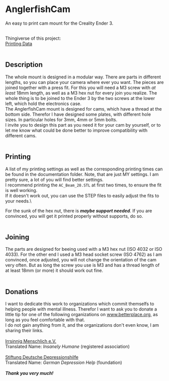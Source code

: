 # AnglerfishCam

An easy to print cam mount for the Creality Ender 3.<br></br>

Thingiverse of this project:\
[Printing Data](https://www.thingiverse.com/thing:5822809)<br></br>


## Description ##

The whole mount is designed in a modular way. There are parts in different lengths, so you can place your camera where ever you want. The pieces are joined together with a press fit. For this you will need a M3 screw with _at least_ 18mm length, as well as a M3 hex nut for every join you realize. The whole thing is to be joined to the Ender 3 by the two screws at the lower left, which hold the electronics case.\
The AnglerfishCam mount is designed for cams, which have a thread at the bottom side. Therefor I have designed some plates, with different hole sizes. In particular holes for 3mm, 4mm or 5mm bolts.\
I invite you to design this part as you need it for your cam by yourself, or to let me know what could be done better to improve compatibility with different cams.<br></br>


## Printing ##

A list of my printing settings as well as the corresponding printing times can be found in the documentation folder. Note, that are just MY settings. I am pretty sure, a lot of you will find better settings.\
I recommend printing the ```AC_Beam_20.STL``` at first two times, to ensure the fit is well working.\
If it doesn't work out, you can use the STEP files to easily adjust the fits to your needs.\

For the sunk of the hex nut, there is ***maybe support needed***. If you are convinced, you will get it printed properly without supports, do so.<br></br>


## Joining ##

The parts are designed for beeing used with a M3 hex nut (ISO 4032 or ISO 4033). For the other end I used a M3 head socket screw (ISO 4762) as I am convinced, once adjusted, you will not change the orientation of the cam very often. But as long the screw you use is M3 and has a thread length of at least 18mm (or more) it should work out fine.<br></br>


## Donations ##

I want to dedicate this work to organizations which commit themselfs to helping people with mental illness.
Therefor I want to ask you to donate a little tip for one of the following organizations on www.betterplace.org, as long as you feel comfortable with that.\
I do not gain anything from it, and the organizations don't even know, I am sharing their links.
<br></br>
[Irrsinnig Menschlich e.V.](https://www.betterplace.org/de/organisations/2508-irrsinnig-menschlich-e-v)\
Translated Name: *Insanely Humane* (registered association)
<br></br>
[Stiftung Deutsche Depressionshilfe](https://www.betterplace.org/de/organisations/24384-stiftung-deutsche-depressionshilfe)\
Translated Name: *German Depression Help* (foundation)
<br></br>
***Thank you very much!***

